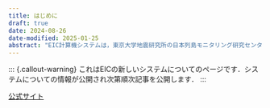 ```yaml
---
title: はじめに
draft: true
date: 2024-08-26
date-modified: 2025-01-25
abstract: "EIC計算機システムは，東京大学地震研究所の日本列島モニタリング研究センターが管理している大型計算機クラスタです．大学や政府関係機関の職員・学生は，EIC計算機システムを地震学の研究のために無料で利用することができます．EICはおおむね4年に一度リプレースされます．ここで紹介するEICの利用法は，2025年3月より運用されているもとにしています．"
---
```


::: {.callout-warning}
これはEICの新しいシステムについてのページです．システムについての情報が公開され次第順次記事を公開します．
:::

[公式サイト](https://eic-support.eri.u-tokyo.ac.jp)

